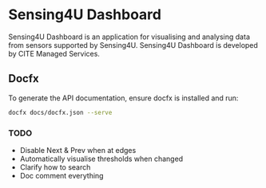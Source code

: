 # Sensing4U Dashboard

Sensing4U Dashboard is an application for visualising and analysing data from
sensors supported by Sensing4U.
Sensing4U Dashboard is developed by CITE Managed Services.

## Docfx

To generate the API documentation, ensure docfx is installed and run:

```sh
docfx docs/docfx.json --serve
```


### TODO
- Disable Next & Prev when at edges
- Automatically visualise thresholds when changed
- Clarify how to search
- Doc comment everything
